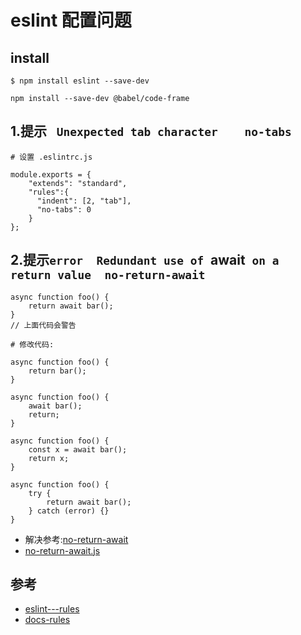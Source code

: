 # eslint 配置问题


## install

```
$ npm install eslint --save-dev

npm install --save-dev @babel/code-frame
```


## 1.提示 ` Unexpected tab character    no-tabs`

```
# 设置 .eslintrc.js

module.exports = {
    "extends": "standard",
    "rules":{
      "indent": [2, "tab"],
      "no-tabs": 0
    }
};
```


## 2.提示`error  Redundant use of `await` on a return value  no-return-await`

```
async function foo() {
    return await bar();
}
// 上面代码会警告

# 修改代码: 

async function foo() {
    return bar();
}

async function foo() {
    await bar();
    return;
}

async function foo() {
    const x = await bar();
    return x;
}

async function foo() {
    try {
        return await bar();
    } catch (error) {}
}

```
- 解决参考:[no-return-await](https://eslint.org/docs/rules/no-return-await)
- [no-return-await.js](https://github.com/eslint/eslint/blob/master/lib/rules/no-return-await.js)



## 参考
- [eslint---rules](https://github.com/eslint/eslint/tree/master/lib/rules)
- [docs-rules](https://eslint.org/docs/rules/)
